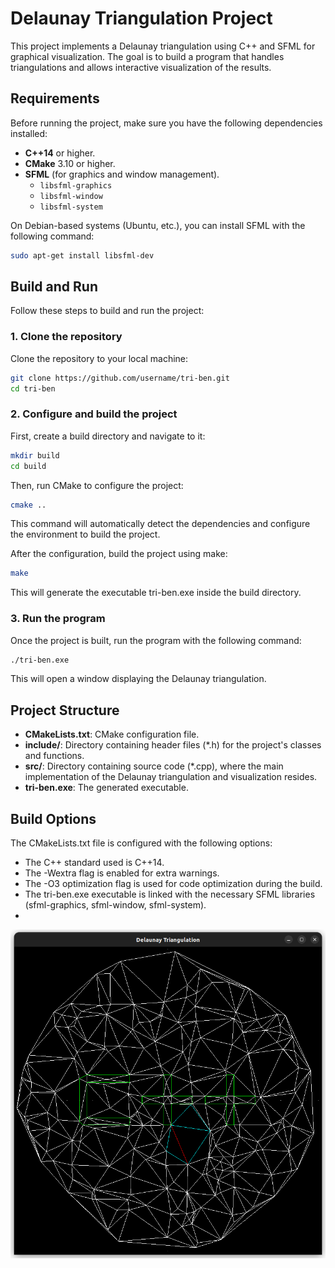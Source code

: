 # Delaunay Triangulation Project

This project implements a Delaunay triangulation using C++ and SFML for graphical visualization. The goal is to build a program that handles triangulations and allows interactive visualization of the results.

## Requirements

Before running the project, make sure you have the following dependencies installed:

- **C++14** or higher.
- **CMake** 3.10 or higher.
- **SFML** (for graphics and window management).
  - `libsfml-graphics`
  - `libsfml-window`
  - `libsfml-system`

On Debian-based systems (Ubuntu, etc.), you can install SFML with the following command:

```bash
sudo apt-get install libsfml-dev
```

## Build and Run

Follow these steps to build and run the project:
### 1. Clone the repository

Clone the repository to your local machine:

```bash
git clone https://github.com/username/tri-ben.git
cd tri-ben
```

### 2. Configure and build the project

First, create a build directory and navigate to it:

```bash
mkdir build
cd build
```

Then, run CMake to configure the project:

```bash
cmake ..
```

This command will automatically detect the dependencies and configure the environment to build the project.

After the configuration, build the project using make:

```bash
make
```

This will generate the executable tri-ben.exe inside the build directory.
### 3. Run the program

Once the project is built, run the program with the following command:

```bash
./tri-ben.exe
```

This will open a window displaying the Delaunay triangulation.

## Project Structure

- **CMakeLists.txt**: CMake configuration file.
- **include/**: Directory containing header files (*.h) for the project's classes and functions.
- **src/**: Directory containing source code (*.cpp), where the main implementation of the Delaunay triangulation and visualization resides.
- **tri-ben.exe**: The generated executable.

## Build Options

The CMakeLists.txt file is configured with the following options:

- The C++ standard used is C++14.
- The -Wextra flag is enabled for extra warnings.
- The -O3 optimization flag is used for code optimization during the build.
- The tri-ben.exe executable is linked with the necessary SFML libraries (sfml-graphics, sfml-window, sfml-system).
- 
![Made in C++](images/Cplusplus.png)